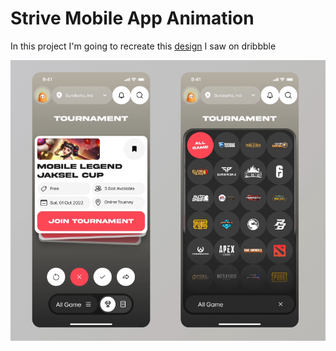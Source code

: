 # Strive Mobile App Animation

In this project I'm going to recreate this [design](https://dribbble.com/shots/20329965-Strive-Mobile-App-Animation) I saw on dribbble

![DEMO](https://github.com/Philip970/Strive-Mobile-App-Animation/blob/master/design.png)
